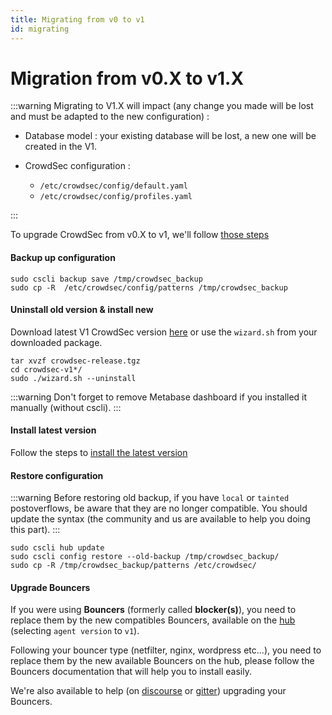 ```yaml
---
title: Migrating from v0 to v1
id: migrating
---
```


# Migration from v0.X to v1.X

:::warning
Migrating to V1.X will impact (any change you made will be lost and must be adapted to the new configuration) :

- Database model : your existing database will be lost, a new one will be created in the V1.

- CrowdSec configuration :
    - `/etc/crowdsec/config/default.yaml`
    - `/etc/crowdsec/config/profiles.yaml`

:::

To upgrade CrowdSec from v0.X to v1, we'll follow [those steps](/docs/getting_started/install_crowdsec)

#### Backup up configuration

```
sudo cscli backup save /tmp/crowdsec_backup
sudo cp -R  /etc/crowdsec/config/patterns /tmp/crowdsec_backup
```

#### Uninstall old version & install new 

Download latest V1 CrowdSec version [here](https://github.com/crowdsecurity/crowdsec/releases) or use the `wizard.sh` from your downloaded package.

```
tar xvzf crowdsec-release.tgz
cd crowdsec-v1*/
sudo ./wizard.sh --uninstall
```

:::warning
Don't forget to remove Metabase dashboard if you installed it manually (without cscli).
:::


#### Install latest version

Follow the steps to [install the latest version](/docs/getting_started/install_crowdsec)


#### Restore configuration

:::warning
Before restoring old backup, if you have `local` or `tainted` postoverflows, be aware that they are no longer compatible. You should update the syntax (the community and us are available to help you doing this part).
:::

```
sudo cscli hub update
sudo cscli config restore --old-backup /tmp/crowdsec_backup/
sudo cp -R /tmp/crowdsec_backup/patterns /etc/crowdsec/
```

#### Upgrade Bouncers

If you were using **Bouncers** (formerly called **blocker(s)**), you need to replace them by the new compatibles Bouncers, available on the [hub](https://hub.crowdsec.net/browse/#bouncers) (selecting `agent version` to `v1`).

Following your bouncer type (netfilter, nginx, wordpress etc...), you need to replace them by the new available Bouncers on the hub, please follow the Bouncers documentation that will help you to install easily.

We're also available to help (on [discourse](https://discourse.crowdsec.net/) or [gitter](https://gitter.im/crowdsec-project/community)) upgrading your Bouncers.